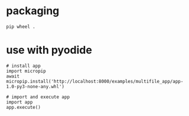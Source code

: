 # packaging
```
pip wheel .
```

# use with pyodide
```
# install app
import micropip
await micropip.install('http://localhost:8000/examples/multifile_app/app-1.0-py3-none-any.whl')

# import and execute app
import app
app.execute()
```